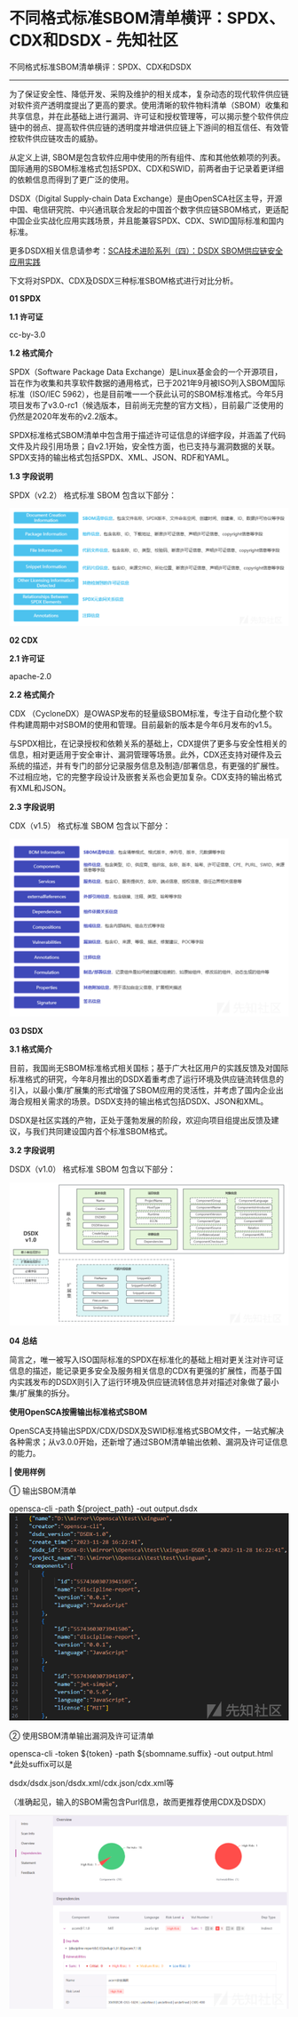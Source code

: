 

# 不同格式标准SBOM清单横评：SPDX、CDX和DSDX - 先知社区

不同格式标准SBOM清单横评：SPDX、CDX和DSDX

- - -

为了保证安全性、降低开发、采购及维护的相关成本，复杂动态的现代软件供应链对软件资产透明度提出了更高的要求。使用清晰的软件物料清单（SBOM）收集和共享信息，并在此基础上进行漏洞、许可证和授权管理等，可以揭示整个软件供应链中的弱点、提高软件供应链的透明度并增进供应链上下游间的相互信任、有效管控软件供应链攻击的威胁。

从定义上讲, SBOM是包含软件应用中使用的所有组件、库和其他依赖项的列表。国际通用的SBOM标准格式包括SPDX、CDX和SWID，前两者由于记录着更详细的依赖信息而得到了更广泛的使用。

DSDX（Digital Supply-chain Data Exchange）是由OpenSCA社区主导，开源中国、电信研究院、中兴通讯联合发起的中国首个数字供应链SBOM格式，更适配中国企业实战化应用实践场景，并且能兼容SPDX、CDX、SWID国际标准和国内标准。

更多DSDX相关信息请参考：[SCA技术进阶系列（四）：DSDX SBOM供应链安全应用实践](https://mp.weixin.qq.com/s?__biz=MzkwMjMxMDMyMQ==&mid=2247485840&idx=1&sn=f383c594a355e0cf04f6a12348e5df9a&chksm=c0a6394ef7d1b05847c5589845962a786fac4300061165312eead8596c5b520e8cdd9e7ddfa0&token=777777255&lang=zh_CN#rd "SCA技术进阶系列（四）：DSDX SBOM供应链安全应用实践")

下文将对SPDX、CDX及DSDX三种标准SBOM格式进行对比分析。

**01 SPDX**

**1.1 许可证**

cc-by-3.0

**1.2 格式简介**

SPDX（Software Package Data Exchange）是Linux基金会的一个开源项目，旨在作为收集和共享软件数据的通用格式，已于2021年9月被ISO列入SBOM国际标准（ISO/IEC 5962），也是目前唯一一个获此认可的SBOM标准格式。今年5月项目发布了v3.0-rc1（候选版本，目前尚无完整的官方文档），目前最广泛使用的仍然是2020年发布的v2.2版本。

SPDX标准格式SBOM清单中包含用于描述许可证信息的详细字段，并涵盖了代码文件及片段引用场景；自v2.1开始，安全性方面，也已支持与漏洞数据的关联。SPDX支持的输出格式包括SPDX、XML、JSON、RDF和YAML。

**1.3 字段说明**

SPDX（v2.2） 格式标准 SBOM 包含以下部分：

[![](assets/1701678205-85341921fff45e3bd9fbaa383407e25c.png)](https://xzfile.aliyuncs.com/media/upload/picture/20231201173335-b3627cc0-902c-1.png)

**02 CDX**

**2.1 许可证**

apache-2.0

**2.2 格式简介**

CDX （CycloneDX）是OWASP发布的轻量级SBOM标准，专注于自动化整个软件构建周期中对SBOM的使用和管理。目前最新的版本是今年6月发布的v1.5。

与SPDX相比，在记录授权和依赖关系的基础上，CDX提供了更多与安全性相关的信息，相对更适用于安全审计、漏洞管理等场景。此外，CDX还支持对硬件及云系统的描述，并有专门的部分记录服务信息及制造/部署信息，有更强的扩展性。不过相应地，它的完整字段设计及嵌套关系也会更加复杂。CDX支持的输出格式有XML和JSON。

**2.3 字段说明**

CDX（v1.5） 格式标准 SBOM 包含以下部分：

[![](assets/1701678205-bd2ddb5946b0b37b8d78a49b9e47f854.png)](https://xzfile.aliyuncs.com/media/upload/picture/20231201173403-c3a852f8-902c-1.png)

**03 DSDX**

**3.1 格式简介**

目前，我国尚无SBOM标准格式相关国标；基于广大社区用户的实践反馈及对国际标准格式的研究，今年8月推出的DSDX着重考虑了运行环境及供应链流转信息的引入，以最小集/扩展集的形式增强了SBOM应用的灵活性，并考虑了国内企业出海合规相关需求的场景。DSDX支持的输出格式包括DSDX、JSON和XML。

DSDX是社区实践的产物，正处于蓬勃发展的阶段，欢迎向项目组提出反馈及建议，与我们共同建设国内首个标准SBOM格式。

**3.2 字段说明**

DSDX（v1.0） 格式标准 SBOM 包含以下部分：

[![](assets/1701678205-fab308ae6ebdf2c45c2b7ffffe39b6d4.png)](https://xzfile.aliyuncs.com/media/upload/picture/20231201173426-d167bf8c-902c-1.png)

**04 总结**

简言之，唯一被写入ISO国际标准的SPDX在标准化的基础上相对更关注对许可证信息的描述，能记录更多安全及服务相关信息的CDX有更强的扩展性，而基于国内实践发布的DSDX则引入了运行环境及供应链流转信息并对描述对象做了最小集/扩展集的拆分。

**使用OpenSCA按需输出标准格式SBOM**

OpenSCA支持输出SPDX/CDX/DSDX及SWID标准格式SBOM文件，一站式解决各种需求；从v3.0.0开始，还新增了通过SBOM清单输出依赖、漏洞及许可证信息的能力。

**| 使用样例**

① 输出SBOM清单

opensca-cli -path ${project\_path} -out output.dsdx  
[![](assets/1701678205-8a37a060fc67ce5a6e3d748aa3d86039.png)](https://xzfile.aliyuncs.com/media/upload/picture/20231201173502-e76073ce-902c-1.png)

② 使用SBOM清单输出漏洞及许可证清单

opensca-cli -token ${token} -path ${sbomname.suffix} -out output.html  
\*此处suffix可以是

dsdx/dsdx.json/dsdx.xml/cdx.json/cdx.xml等

（准确起见，输入的SBOM需包含Purl信息，故而更推荐使用CDX及DSDX）

[![](assets/1701678205-b8dc5360b2835d444476e9c8559b4b41.png)](https://xzfile.aliyuncs.com/media/upload/picture/20231201173516-ef50aa2c-902c-1.png)

